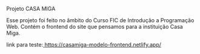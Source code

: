 Projeto CASA MIGA

Esse projeto foi feito no âmbito do Curso FIC de Introdução a Programação Web.
Contém o frontend do site que pensamos para a instituição Casa Miga.

link para teste:<a href="https://casamiga-modelo-frontend.netlify.app/"> https://casamiga-modelo-frontend.netlify.app/</a>
